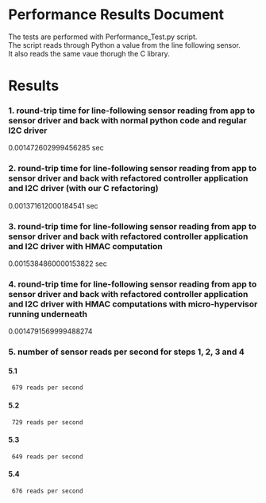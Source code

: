 # Performance Results Document
The tests are performed with Performance_Test.py script.  
The script reads through Python a value from the line following sensor.  
It also reads the same vaue thorugh the C library.  

# Results

### 1. round-trip time for line-following sensor reading from app to sensor driver and back with normal python code and regular I2C driver

0.001472602999456285 sec

### 2. round-trip time for line-following sensor reading from app to sensor driver and back with refactored controller application and I2C driver (with our C refactoring)

0.001371612000184541 sec

### 3. round-trip time for line-following sensor reading from app to sensor driver and back with refactored controller application and I2C driver with HMAC computation

0.0015384860000153822 sec

### 4. round-trip time for line-following sensor reading from app to sensor driver and back with refactored controller application and I2C driver with HMAC computations with micro-hypervisor running underneath

0.0014791569999488274

### 5. number of sensor reads per second for steps 1, 2, 3 and 4

#### 5.1
     679 reads per second
#### 5.2
     729 reads per second
#### 5.3
     649 reads per second
#### 5.4
     676 reads per second



